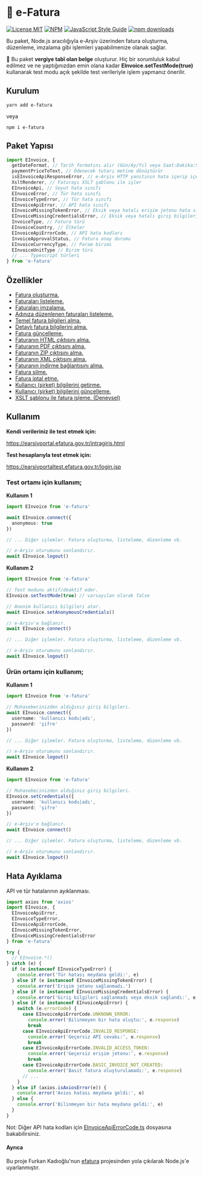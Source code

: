 # 🧾 e-Fatura

[![License MIT](https://img.shields.io/badge/licence-MIT-blue.svg)](https://github.com/bilaleren/e-fatura/blob/master/LICENCE)
[![NPM](https://img.shields.io/npm/v/e-fatura.svg)](https://www.npmjs.com/package/e-fatura)
[![JavaScript Style Guide](https://img.shields.io/badge/code_style-standard-brightgreen.svg)](https://standardjs.com)
[![npm downloads](https://img.shields.io/npm/dt/e-fatura.svg)](#kurulum)

Bu paket, Node.js aracılığıyla e-Arşiv üzerinden fatura oluşturma, düzenleme, imzalama gibi işlemleri yapabilmenize olanak sağlar.

🚨 Bu paket **vergiye tabî olan belge** oluşturur. Hiç bir sorumluluk kabul edilmez ve ne yaptığınızdan emin olana kadar **EInvoice.setTestMode(true)** kullanarak test modu açık şekilde test verileriyle işlem yapmanız önerilir.

## Kurulum

```shell
yarn add e-fatura
```

veya

```shell
npm i e-fatura
```

## Paket Yapısı

```typescript
import EInvoice, {
  getDateFormat, // Tarih formatını alır (Gün/Ay/Yıl veya Saat:Dakika:Saniye)
  paymentPriceToText, // Ödenecek tutarı metine dönüştürür
  isEInvoiceApiResponseError, // e-Arşiv HTTP yanıtının hata içerip içermediğini kontrol eder
  XsltRenderer, // Faturayı XSLT şablonu ile işler
  EInvoiceApi, // Soyut hata sınıfı
  EInvoiceError, // Tür hata sınıfı
  EInvoiceTypeError, // Tür hata sınıfı
  EInvoiceApiError, // API hata sınıfı
  EInvoiceMissingTokenError, // Eksik veya hatalı erişim jetonu hata sınıfı
  EInvoiceMissingCredentialsError, // Eksik veya hatalı giriş bilgileri hata sınıfı
  InvoiceType, // Fatura türü
  EInvoiceCountry, // Ülkeler
  EInvoiceApiErrorCode, // API hata kodları
  InvoiceApprovalStatus, // Fatura onay durumu
  EInvoiceCurrencyType, // Param birimi
  EInvoiceUnitType // Birim türü
  // ... Typescript türleri
} from 'e-fatura'
```

## Özellikler

- [Fatura oluşturma.](docs/CREATE_DRAFT_INVOICE.md)
- [Faturaları listeleme.](docs/GET_BASIC_INVOICES.md)
- [Faturaları imzalama.](docs/SIGN_INVOICES.md)
- [Adınıza düzenlenen faturaları listeleme.](docs/GET_BASIC_INVOICES_ISSUED_TO_ME.md)
- [Temel fatura bilgileri alma.](docs/FIND_BASIC_INVOICE.md)
- [Detaylı fatura bilgilerini alma.](docs/GET_INVOICE.md)
- [Fatura güncelleme.](docs/UPDATE_DRAFT_INVOICE.md)
- [Faturanın HTML çıktısını alma.](docs/GET_INVOICE_HTML.md)
- [Faturanın PDF çıktısını alma.](docs/GET_INVOICE_PDF.md)
- [Faturanın ZIP çıktısını alma.](docs/GET_INVOICE_ZIP.md)
- [Faturanın XML çıktısını alma.](docs/GET_INVOICE_XML.md)
- [Faturanın indirme bağlantısını alma.](docs/GET_INVOICE_DOWNLOAD_URL.md)
- [Fatura silme.](docs/DELETE_DRAFT_INVOICE.md)
- [Fatura iptal etme.](docs/CREATE_CANCEL_REQUEST_FOR_INVOICE.md)
- [Kullanıcı (şirket) bilgilerini getirme.](docs/GET_USER_INFORMATION.md)
- [Kullanıcı (şirket) bilgilerini güncelleme.](docs/UPDATE_USER_INFORMATION.md)
- [XSLT şablonu ile fatura işleme. (Deneysel)](docs/INVOICE_XSLT_RENDERER.md)

## Kullanım

**Kendi verileriniz ile test etmek için:**

https://earsivportal.efatura.gov.tr/intragiris.html

**Test hesaplarıyla test etmek için:**

https://earsivportaltest.efatura.gov.tr/login.jsp

### Test ortamı için kullanım;

**Kullanım 1**

```typescript
import EInvoice from 'e-fatura'

await EInvoice.connect({
  anonymous: true
})

// ... Diğer işlemler. Fatura oluşturma, listeleme, düzenleme vb.

// e-Arşiv oturumunu sonlandırır.
await EInvoice.logout()
```

**Kullanım 2**

```typescript
import EInvoice from 'e-fatura'

// Test modunu aktif/deaktif eder.
EInvoice.setTestMode(true) // varsayılan olarak false

// Anonim kullanıcı bilgileri atar.
await EInvoice.setAnonymousCredentials()

// e-Arşiv'e bağlanır.
await EInvoice.connect()

// ... Diğer işlemler. Fatura oluşturma, listeleme, düzenleme vb.

// e-Arşiv oturumunu sonlandırır.
await EInvoice.logout()
```

### Ürün ortamı için kullanım;

**Kullanım 1**

```typescript
import EInvoice from 'e-fatura'

// Muhasebecinizden aldığınız giriş bilgileri.
await EInvoice.connect({
  username: 'kullanıcı kodu|adı',
  password: 'şifre'
})

// ... Diğer işlemler. Fatura oluşturma, listeleme, düzenleme vb.

// e-Arşiv oturumunu sonlandırır.
await EInvoice.logout()
```

**Kullanım 2**

```typescript
import EInvoice from 'e-fatura'

// Muhasebecinizden aldığınız giriş bilgileri.
EInvoice.setCredentials({
  username: 'kullanıcı kodu|adı',
  password: 'şifre'
})

// e-Arşiv'e bağlanır.
await EInvoice.connect()

// ... Diğer işlemler. Fatura oluşturma, listeleme, düzenleme vb.

// e-Arşiv oturumunu sonlandırır.
await EInvoice.logout()
```

## Hata Ayıklama

API ve tür hatalarının ayıklanması.

```typescript
import axios from 'axios'
import EInvoice, {
  EInvoiceApiError,
  EInvoiceTypeError,
  EInvoiceApiErrorCode,
  EInvoiceMissingTokenError,
  EInvoiceMissingCredentialsError
} from 'e-fatura'

try {
  // EInvoice.*()
} catch (e) {
  if (e instanceof EInvoiceTypeError) {
    console.error('Tür hatası meydana geldi:', e)
  } else if (e instanceof EInvoiceMissingTokenError) {
    console.error('Erişim jetonu sağlanmadı.')
  } else if (e instanceof EInvoiceMissingCredentialsError) {
    console.error('Giriş bilgileri sağlanmadı veya eksik sağlandı:', e.credentials)
  } else if (e instanceof EInvoiceApiError) {
    switch (e.errorCode) {
      case EInvoiceApiErrorCode.UNKNOWN_ERROR:
        console.error('Bilinmeyen bir hata oluştu:', e.response)
        break
      case EInvoiceApiErrorCode.INVALID_RESPONSE:
        console.error('Geçersiz API cevabı:', e.response)
        break
      case EInvoiceApiErrorCode.INVALID_ACCESS_TOKEN:
        console.error('Geçersiz erişim jetonu:', e.response)
        break
      case EInvoiceApiErrorCode.BASIC_INVOICE_NOT_CREATED:
        console.error('Basit fatura oluşturulamadı:', e.response)
      // ...
    }
  } else if (axios.isAxiosError(e)) {
    console.error('Axios hatası meydana geldi:', e)
  } else {
    console.error('Bilinmeyen bir hata meydana geldi:', e)
  }
}
```

Not: Diğer API hata kodları için [EInvoiceApiErrorCode.ts](src/enums/EInvoiceApiErrorCode.ts) dosyasına bakabilirsiniz.

#### Ayrıca

Bu proje Furkan Kadıoğlu'nun [efatura](https://github.com/furkankadioglu/efatura) projesinden yola çıkılarak Node.js'e uyarlanmıştır.
